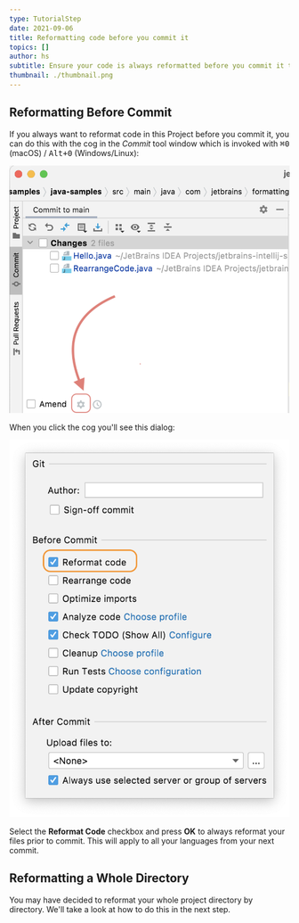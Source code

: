 ```yaml
---
type: TutorialStep
date: 2021-09-06
title: Reformatting code before you commit it
topics: []
author: hs
subtitle: Ensure your code is always reformatted before you commit it to VCS
thumbnail: ./thumbnail.png
---
```


## Reformatting Before Commit

If you always want to reformat code in this Project before you commit it, you can do this with the cog in the _Commit_ tool window which is invoked with <kbd>⌘0</kbd> (macOS) / <kbd>Alt+0</kbd> (Windows/Linux):

![Cog in the Commit Tool Window](amend-cog.png)

When you click the cog you'll see this dialog:

![Reformat Code Checkbox Before Commit](reformat-code-checkbox.png)

Select the **Reformat Code** checkbox and press **OK** to always reformat your files prior to commit. This will apply to all your languages from your next commit.

## Reformatting a Whole Directory

You may have decided to reformat your whole project directory by directory. We'll take a look at how to do this in the next step.
